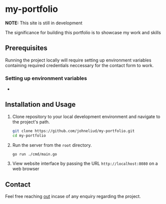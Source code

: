 # my-portfolio

**NOTE:** This site is still in development

The significance for building this portfolio is to showcase my work and skills

## Prerequisites

Running the project locally will require setting up environment variables containing required credentials neccessary for the contact form to work.

### Setting up environment variables

-

## Installation and Usage

1. Clone repository to your local development environment and navigate to the project's path.

   ```bash
   git clone https://github.com/johneliud/my-portfolio.git
   cd my-portfolio
   ```

2. Run the server from the `root` directory.

   ```bash
   go run ./cmd/main.go
   ```

3. View website interface by passing the URL `http://localhost:8080` on a web browser

## Contact

Feel free reaching [out](johneliud4@gmail.com) incase of any enquiry regarding the project.
